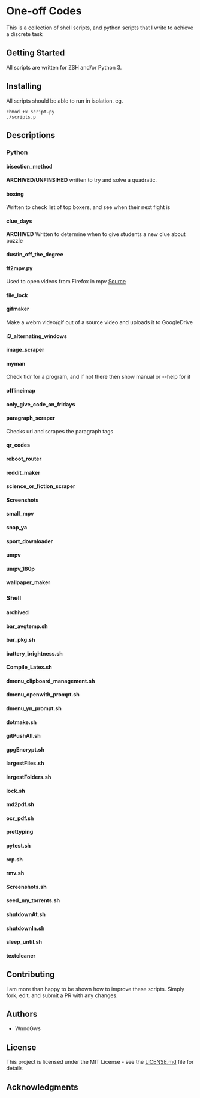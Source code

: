 # One-off Codes

This is a collection of shell scripts, and python scripts that I write to achieve a discrete task

## Getting Started

All scripts are written for ZSH and/or Python 3.

## Installing
All scripts should be able to run in isolation.
eg.
```
chmod +x script.py
./scripts.p
```

## Descriptions
### Python
#### bisection_method
__ARCHIVED/UNFINSIHED__ written to try and solve a quadratic.

#### boxing
Written to check list of top boxers, and see when their next fight is

#### clue_days
__ARCHIVED__ Written to determine when to give students a new clue about puzzle

#### dustin_off_the_degree
#### ff2mpv.py
Used to open videos from Firefox in mpv [Source](https://github.com/woodruffw/ff2mpv)

#### file_lock
#### gifmaker
Make a webm video/gif out of a source video and uploads it to GoogleDrive

#### i3_alternating_windows
#### image_scraper
#### myman
Check tldr for a program, and if not there then show manual or --help for it

#### offlineimap
#### only_give_code_on_fridays
#### paragraph_scraper
Checks url and scrapes the paragraph tags

#### qr_codes
#### reboot_router
#### reddit_maker
#### science_or_fiction_scraper
#### Screenshots
#### small_mpv
#### snap_ya
#### sport_downloader
#### umpv
#### umpv_180p
#### wallpaper_maker
 
### Shell
#### archived
#### bar_avgtemp.sh
#### bar_pkg.sh
#### battery_brightness.sh
#### Compile_Latex.sh
#### dmenu_clipboard_management.sh
#### dmenu_openwith_prompt.sh
#### dmenu_yn_prompt.sh
#### dotmake.sh
#### gitPushAll.sh
#### gpgEncrypt.sh
#### largestFiles.sh
#### largestFolders.sh
#### lock.sh
#### md2pdf.sh
#### ocr_pdf.sh
#### prettyping
#### pytest.sh
#### rcp.sh
#### rmv.sh
#### Screenshots.sh
#### seed_my_torrents.sh
#### shutdownAt.sh
#### shutdownIn.sh
#### sleep_until.sh
#### textcleaner

## Contributing

I am more than happy to be shown how to improve these scripts. Simply fork, edit, and submit a PR with any changes.

## Authors

* WnndGws

## License

This project is licensed under the MIT License - see the [LICENSE.md](LICENSE.md) file for details

## Acknowledgments

